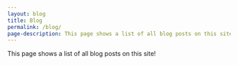 ```yaml
---
layout: blog
title: Blog
permalink: /blog/
page-description: This page shows a list of all blog posts on this site!
---
```


This page shows a list of all blog posts on this site!